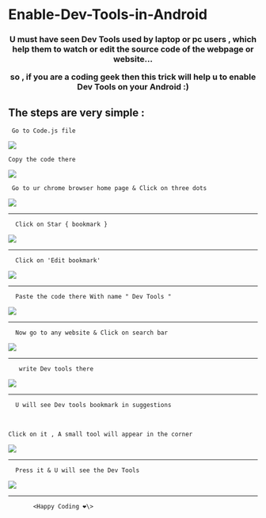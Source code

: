 # Enable-Dev-Tools-in-Android

<h3 align="center"> U must have seen Dev Tools used by laptop or pc users ,
which help them to watch or edit the source code of the webpage or website... 

so , if you are a coding geek then this trick will help u to 
enable Dev Tools on your Android :) </h3>

<h2> The steps are very simple : </h2> 

<p align="center">

     Go to Code.js file
<img src="./IMG_20220114_192546.jpg">

    Copy the code there 
<img src="./IMG_20220114_192520.jpg">


     
    
     Go to ur chrome browser home page & Click on three dots 
     
<img src="./IMG_20220114_112753.jpg">
<hr>
     
      Click on Star { bookmark }
<img src="./IMG_20220114_112846.jpg">
<hr>
     
      Click on 'Edit bookmark'
<img src="./IMG_20220114_113653.jpg">
<hr>

      Paste the code there With name " Dev Tools "
<img src="./IMG_20220114_113731.jpg">
<hr>

      Now go to any website & Click on search bar
<img src="./IMG_20220114_113808.jpg">
<hr>

       write Dev tools there 
<img src="./IMG_20220114_113912.jpg">
<hr>

      U will see Dev tools bookmark in suggestions 
<br>

     
    Click on it , A small tool will appear in the corner

<img src="./IMG_20220114_113944.jpg">
<hr>

      Press it & U will see the Dev Tools
 <img src="./IMG_20220114_113957.jpg">
<hr>



    
           <Happy Coding ❤️\>
    
